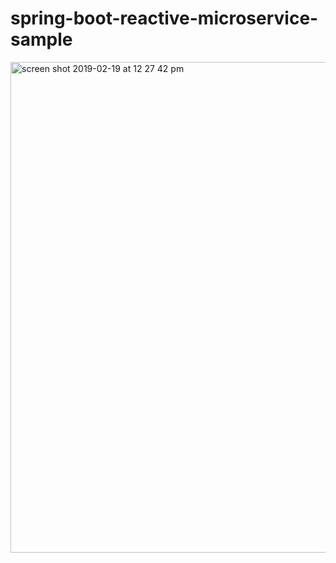 # spring-boot-reactive-microservice-sample

<img width="785" alt="screen shot 2019-02-19 at 12 27 42 pm" src="https://user-images.githubusercontent.com/870715/53034832-16695b00-3442-11e9-841b-d35b5bf8f5fb.png">

